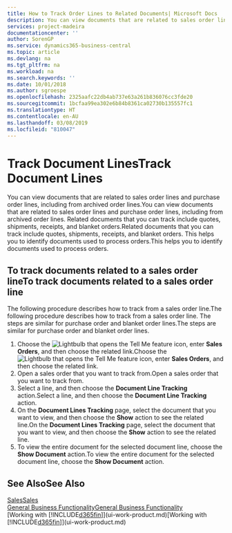 ```yaml
---
title: How to Track Order Lines to Related Documents| Microsoft Docs
description: You can view documents that are related to sales order lines and purchase order lines, including from archived order lines. Related documents that you can track include quotes, shipments, receipts, and blanket orders. This helps you to identify documents used to process orders.
services: project-madeira
documentationcenter: ''
author: SorenGP
ms.service: dynamics365-business-central
ms.topic: article
ms.devlang: na
ms.tgt_pltfrm: na
ms.workload: na
ms.search.keywords: ''
ms.date: 10/01/2018
ms.author: sgroespe
ms.openlocfilehash: 2325aafc22db4ab737e63a261b836076cc3fde20
ms.sourcegitcommit: 1bcfaa99ea302e6b84b8361ca02730b135557fc1
ms.translationtype: HT
ms.contentlocale: en-AU
ms.lasthandoff: 03/08/2019
ms.locfileid: "810047"
---
```

# <a name="track-document-lines"></a><span data-ttu-id="d2bc1-105">Track Document Lines</span><span class="sxs-lookup"><span data-stu-id="d2bc1-105">Track Document Lines</span></span>
<span data-ttu-id="d2bc1-106">You can view documents that are related to sales order lines and purchase order lines, including from archived order lines.</span><span class="sxs-lookup"><span data-stu-id="d2bc1-106">You can view documents that are related to sales order lines and purchase order lines, including from archived order lines.</span></span> <span data-ttu-id="d2bc1-107">Related documents that you can track include quotes, shipments, receipts, and blanket orders.</span><span class="sxs-lookup"><span data-stu-id="d2bc1-107">Related documents that you can track include quotes, shipments, receipts, and blanket orders.</span></span> <span data-ttu-id="d2bc1-108">This helps you to identify documents used to process orders.</span><span class="sxs-lookup"><span data-stu-id="d2bc1-108">This helps you to identify documents used to process orders.</span></span>  

## <a name="to-track-documents-related-to-a-sales-order-line"></a><span data-ttu-id="d2bc1-109">To track documents related to a sales order line</span><span class="sxs-lookup"><span data-stu-id="d2bc1-109">To track documents related to a sales order line</span></span>
<span data-ttu-id="d2bc1-110">The following procedure describes how to track from a sales order line.</span><span class="sxs-lookup"><span data-stu-id="d2bc1-110">The following procedure describes how to track from a sales order line.</span></span> <span data-ttu-id="d2bc1-111">The steps are similar for purchase order and blanket order lines.</span><span class="sxs-lookup"><span data-stu-id="d2bc1-111">The steps are similar for purchase order and blanket order lines.</span></span>

1.  <span data-ttu-id="d2bc1-112">Choose the ![Lightbulb that opens the Tell Me feature](media/ui-search/search_small.png "Tell me what you want to do") icon, enter **Sales Orders**, and then choose the related link.</span><span class="sxs-lookup"><span data-stu-id="d2bc1-112">Choose the ![Lightbulb that opens the Tell Me feature](media/ui-search/search_small.png "Tell me what you want to do") icon, enter **Sales Orders**, and then choose the related link.</span></span>  
2.  <span data-ttu-id="d2bc1-113">Open a sales order that you want to track from.</span><span class="sxs-lookup"><span data-stu-id="d2bc1-113">Open a sales order that you want to track from.</span></span>  
3.  <span data-ttu-id="d2bc1-114">Select a line, and then choose the **Document Line Tracking** action.</span><span class="sxs-lookup"><span data-stu-id="d2bc1-114">Select a line, and then choose the **Document Line Tracking** action.</span></span>
4. <span data-ttu-id="d2bc1-115">On the **Document Lines Tracking** page, select the document that you want to view, and then choose the **Show** action to see the related line.</span><span class="sxs-lookup"><span data-stu-id="d2bc1-115">On the **Document Lines Tracking** page, select the document that you want to view, and then choose the **Show** action to see the related line.</span></span>
5. <span data-ttu-id="d2bc1-116">To view the entire document for the selected document line, choose the **Show Document** action.</span><span class="sxs-lookup"><span data-stu-id="d2bc1-116">To view the entire document for the selected document line, choose the **Show Document** action.</span></span>

## <a name="see-also"></a><span data-ttu-id="d2bc1-117">See Also</span><span class="sxs-lookup"><span data-stu-id="d2bc1-117">See Also</span></span>
[<span data-ttu-id="d2bc1-118">Sales</span><span class="sxs-lookup"><span data-stu-id="d2bc1-118">Sales</span></span>](sales-manage-sales.md)  
[<span data-ttu-id="d2bc1-119">General Business Functionality</span><span class="sxs-lookup"><span data-stu-id="d2bc1-119">General Business Functionality</span></span>](ui-across-business-areas.md)  
<span data-ttu-id="d2bc1-120">[Working with [!INCLUDE[d365fin](includes/d365fin_md.md)]](ui-work-product.md)</span><span class="sxs-lookup"><span data-stu-id="d2bc1-120">[Working with [!INCLUDE[d365fin](includes/d365fin_md.md)]](ui-work-product.md)</span></span>
